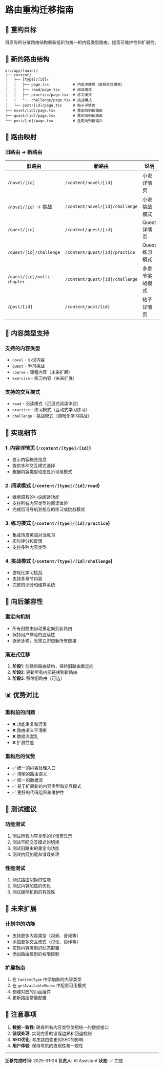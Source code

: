 # 路由重构迁移指南

## 🎯 重构目标

将原有的分散路由结构重新组织为统一的内容类型路由，提高可维护性和扩展性。

## 📁 新的路由结构

```
src/app/(main)/
├── content/
│   ├── [type]/[id]/
│   │   ├── page.tsx           # 内容详情页（选择交互模式）
│   │   ├── read/page.tsx      # 阅读模式
│   │   ├── practice/page.tsx  # 练习模式
│   │   └── challenge/page.tsx # 挑战模式
│   └── post/[id]/page.tsx     # 帖子详情页
├── novel/[id]/page.tsx        # 重定向到新路由
├── quest/[id]/page.tsx        # 重定向到新路由
└── post/[id]/page.tsx         # 重定向到新路由
```

## 🔄 路由映射

### 旧路由 → 新路由

| 旧路由 | 新路由 | 说明 |
|--------|--------|------|
| `/novel/[id]` | `/content/novel/[id]` | 小说详情页 |
| `/novel/[id]` → 挑战 | `/content/novel/[id]/challenge` | 小说挑战模式 |
| `/quest/[id]` | `/content/quest/[id]` | Quest详情页 |
| `/quest/[id]/challenge` | `/content/quest/[id]/practice` | Quest练习模式 |
| `/quest/[id]/multi-chapter` | `/content/quest/[id]/challenge` | 多章节挑战模式 |
| `/post/[id]` | `/content/post/[id]` | 帖子详情页 |

## 🎨 内容类型支持

### 支持的内容类型
- `novel` - 小说内容
- `quest` - 学习挑战
- `course` - 课程内容（未来扩展）
- `exercise` - 练习内容（未来扩展）

### 支持的交互模式
- `read` - 阅读模式（沉浸式阅读体验）
- `practice` - 练习模式（互动式学习练习）
- `challenge` - 挑战模式（游戏化学习挑战）

## 🔧 实现细节

### 1. 内容详情页 (`/content/[type]/[id]`)
- 显示内容概览信息
- 提供多种交互模式选择
- 根据内容类型动态显示可用模式

### 2. 阅读模式 (`/content/[type]/[id]/read`)
- 继承原有的小说阅读功能
- 支持所有内容类型的阅读体验
- 完成后可导航到相应的练习或挑战模式

### 3. 练习模式 (`/content/[type]/[id]/practice`)
- 集成场景英语对话练习
- 实时评分和反馈
- 支持多种内容类型

### 4. 挑战模式 (`/content/[type]/[id]/challenge`)
- 游戏化学习挑战
- 支持多章节内容
- 完整的评分和结算系统

## 🚀 向后兼容性

### 重定向机制
- 所有旧路由自动重定向到新路由
- 保持用户体验的连续性
- 逐步迁移，无需立即更新所有链接

### 渐进式迁移
1. **阶段1**: 创建新路由结构，保持旧路由重定向
2. **阶段2**: 更新所有内部链接到新路由
3. **阶段3**: 移除旧路由（可选）

## 📊 优势对比

### 重构前的问题
- ❌ 功能重复和混淆
- ❌ 路由语义不清晰
- ❌ 数据流混乱
- ❌ 扩展性差

### 重构后的优势
- ✅ 统一的内容处理入口
- ✅ 清晰的路由语义
- ✅ 统一的数据流
- ✅ 易于扩展新的内容类型和交互模式
- ✅ 更好的代码组织和维护性

## 🧪 测试建议

### 功能测试
1. 测试所有内容类型的详情页显示
2. 测试不同交互模式的切换
3. 测试旧路由的重定向功能
4. 测试内容加载和错误处理

### 性能测试
1. 测试路由切换的性能
2. 测试内容加载的优化
3. 测试缓存机制的有效性

## 🔮 未来扩展

### 计划中的功能
- 支持更多内容类型（视频、音频等）
- 添加更多交互模式（讨论、协作等）
- 实现内容类型的动态配置
- 添加路由级别的权限控制

### 扩展指南
1. 在 `ContentType` 中添加新的内容类型
2. 在 `getAvailableModes` 中配置可用模式
3. 创建对应的页面组件
4. 更新路由常量配置

## 📝 注意事项

1. **数据一致性**: 确保所有内容类型使用统一的数据接口
2. **错误处理**: 实现完善的错误边界和回退机制
3. **SEO优化**: 考虑路由变更对SEO的影响
4. **用户体验**: 保持导航的直观性和一致性

---

**迁移完成时间**: 2025-01-24
**负责人**: AI Assistant
**状态**: ✅ 完成
